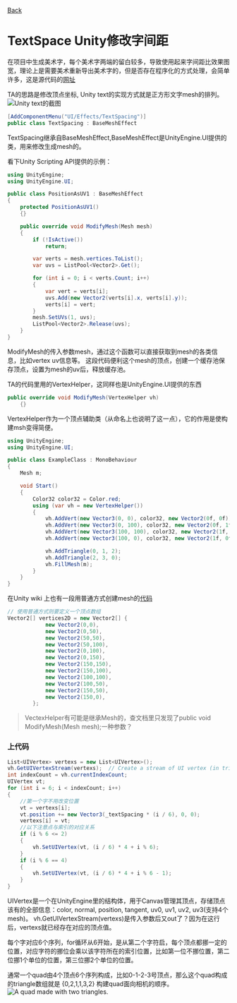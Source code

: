 [Back](index.md)
# TextSpace Unity修改字间距

在项目中生成美术字，每个美术字两端的留白较多，导致使用起来字间距比效果图宽，理论上是需要美术重新导出美术字的，但是否存在程序化的方式处理，会简单许多，这是源代码的[网址](http://blog.csdn.net/qq_26999509/article/details/51902551)

TA的思路是修改顶点坐标, Unity text的实现方式就是正方形文字mesh的排列。
![Unity text的截图](http://img.blog.csdn.net/20160713233614704)

``` csharp
[AddComponentMenu("UI/Effects/TextSpacing")]
public class TextSpacing : BaseMeshEffect 
```

TextSpacing继承自BaseMeshEffect,BaseMeshEffect是UnityEngine.UI提供的类，用来修改生成mesh的。

看下Unity Scripting API提供的示例：
``` csharp
using UnityEngine;
using UnityEngine.UI;

public class PositionAsUV1 : BaseMeshEffect
{
    protected PositionAsUV1()
    {}

    public override void ModifyMesh(Mesh mesh)
    {
        if (!IsActive())
            return;

        var verts = mesh.vertices.ToList();
        var uvs = ListPool<Vector2>.Get();

        for (int i = 0; i < verts.Count; i++)
        {
            var vert = verts[i];
            uvs.Add(new Vector2(verts[i].x, verts[i].y));
            verts[i] = vert;
        }
        mesh.SetUVs(1, uvs);
        ListPool<Vector2>.Release(uvs);
    }
}
```

ModifyMesh的传入参数mesh，通过这个函数可以直接获取到mesh的各类信息，比如vertex uv信息等。
这段代码便利这个mesh的顶点，创建一个缓存池保存顶点，设置为mesh的uv后，释放缓存池。


TA的代码里用的VertexHelper，这同样也是UnityEngine.UI提供的东西
``` csharp
public override void ModifyMesh(VertexHelper vh)
    {}
```
VertexHelper作为一个顶点辅助类（从命名上也说明了这一点），它的作用是使构建msh变得简便。

``` csharp
using UnityEngine;
using UnityEngine.UI;

public class ExampleClass : MonoBehaviour
{
    Mesh m;

    void Start()
    {
        Color32 color32 = Color.red;
        using (var vh = new VertexHelper())
        {
            vh.AddVert(new Vector3(0, 0), color32, new Vector2(0f, 0f));
            vh.AddVert(new Vector3(0, 100), color32, new Vector2(0f, 1f));
            vh.AddVert(new Vector3(100, 100), color32, new Vector2(1f, 1f));
            vh.AddVert(new Vector3(100, 0), color32, new Vector2(1f, 0f));

            vh.AddTriangle(0, 1, 2);
            vh.AddTriangle(2, 3, 0);
            vh.FillMesh(m);
        }
    }
}
```

在Unity wiki 上也有一段用普通方式创建mesh的[代码](http://wiki.unity3d.com/index.php?title=Triangulator)
``` csharp
// 使用普通方式则要定义一个顶点数组
Vector2[] vertices2D = new Vector2[] {
            new Vector2(0,0),
            new Vector2(0,50),
            new Vector2(50,50),
            new Vector2(50,100),
            new Vector2(0,100),
            new Vector2(0,150),
            new Vector2(150,150),
            new Vector2(150,100),
            new Vector2(100,100),
            new Vector2(100,50),
            new Vector2(150,50),
            new Vector2(150,0),
        };
```




> VectexHelper有可能是继承Mesh的，查文档里只发现了public void ModifyMesh(Mesh mesh);一种参数？




### 上代码

``` csharp
List<UIVertex> vertexs = new List<UIVertex>();
vh.GetUIVertexStream(vertexs);  // Create a stream of UI vertex (in triangles) from the stream.
int indexCount = vh.currentIndexCount;
UIVertex vt;
for (int i = 6; i < indexCount; i++)
{
    //第一个字不用改变位置
    vt = vertexs[i];
    vt.position += new Vector3(_textSpacing * (i / 6), 0, 0);
    vertexs[i] = vt;
    //以下注意点与索引的对应关系
    if (i % 6 <= 2)
    {
        vh.SetUIVertex(vt, (i / 6) * 4 + i % 6);
    }
    if (i % 6 == 4)
    {
        vh.SetUIVertex(vt, (i / 6) * 4 + i % 6 - 1);
    }
}
```

UIVertex是一个在UnityEngine里的结构体，用于Canvas管理其顶点，存储顶点该有的全部信息：color, normal, position, tangent, uv0, uv1, uv2, uv3(支持4个mesh)。
vh.GetUIVertexStream(vertexs)是传入参数后又out了？因为在这行后，vertexs就已经存在对应的顶点值。

每个字对应6个序列，for循环从6开始，是从第二个字符启，每个顶点都挪一定的位置，对应字符的挪位会乘以该字符所在的索引位置，比如第一位不挪位置，第二位挪1个单位的位置，第三位挪2个单位的位置。

通常一个quad由4个顶点6个序列构成，比如0-1-2-3号顶点，那么这个quad构成的triangle数组就是
{0,2,1,1,3,2}
构建quad面向相机的顺序。
![A quad made with two triangles.](http://catlikecoding.com/unity/tutorials/procedural-grid/03-quad.png)